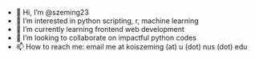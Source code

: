 - 👋 Hi, I’m @szeming23
- 👀 I’m interested in python scripting, r, machine learning
- 🌱 I’m currently learning frontend web development
- 💞️ I’m looking to collaborate on impactful python codes
- 📫 How to reach me: email me at koiszeming (at) u (dot) nus (dot) edu

<!---
szeming23/szeming23 is a ✨ special ✨ repository because its `README.md` (this file) appears on your GitHub profile.
You can click the Preview link to take a look at your changes.
--->
